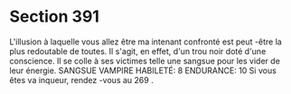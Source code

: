 # Section 391

L'illusion à laquelle vous allez être ma intenant confronté est
peut -être la plus redoutable de toutes. Il s'agit, en effet, d'un trou
noir doté d'une conscience. Il se colle à ses victimes telle une
sangsue pour les vider de leur énergie.
SANGSUE  VAMPIRE  HABILETÉ:  8 ENDURANCE:  10
Si vous êtes va inqueur, rendez -vous au 269 .